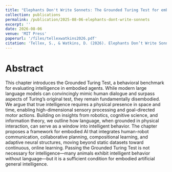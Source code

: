 ```yaml
---
title: "Elephants Don't Write Sonnets: The Grounded Turing Test for embodied AI"
collection: publications
permalink: /publication/2025-08-06-elephants-dont-write-sonnets
excerpt: ''
date: 2026-08-06
venue: 'MIT Press'
paperurl: '/files/tellexwatkins2026.pdf'
citation: 'Tellex, S., & Watkins, D. (2026). Elephants Don’t Write Sonnets: The Grounded Turing Test for Embodied AI. In G. Konidaris (Ed.), Designing an Intelligence. MIT Press. (Forthcoming)'
---
```


# Abstract
This chapter introduces the Grounded Turing Test, a behavioral benchmark for evaluating intelligence in embodied agents. While modern large language models can convincingly mimic human dialogue and surpass aspects of Turing’s original test, they remain fundamentally disembodied. We argue that true intelligence requires a physical presence in space and time, enabling high-dimensional sensory processing and goal-directed motor actions. Building on insights from robotics, cognitive science, and information theory, we outline how language, when grounded in physical interaction, can serve as a window into intelligent behavior. The chapter proposes a framework for embodied AI that integrates human-robot communication, collaborative planning, compositional learning, and adaptive neural structures, moving beyond static datasets toward continuous, online learning. Passing the Grounded Turing Test is not necessary for intelligence—many animals exhibit intelligent behavior without language—but it is a sufficient condition for embodied artificial general intelligence.
